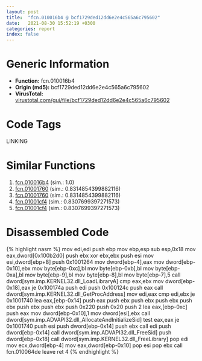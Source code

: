 ```yaml
---
layout: post
title:  "fcn.010016b4 @ bcf1729ded12dd6e2e4c565a6c795602"
date:   2021-08-30 15:52:19 +0300
categories: report
index: false
---
```


# Generic Information
- **Function:** fcn.010016b4
- **Origin (md5):** bcf1729ded12dd6e2e4c565a6c795602
- **VirusTotal:** [virustotal.com/gui/file/bcf1729ded12dd6e2e4c565a6c795602][virustotal_ref]

# Code Tags
<span class="tag" id="LINKING">LINKING</span>


# Similar Functions

1. [fcn.010016b4][similar_1_ref] (sim.: 1.0)
2. [fcn.01001760][similar_2_ref] (sim.: 0.8314854399882116)
3. [fcn.01001760][similar_3_ref] (sim.: 0.8314854399882116)
4. [fcn.01001cf4][similar_4_ref] (sim.: 0.8307699397271573)
5. [fcn.01001cf4][similar_5_ref] (sim.: 0.8307699397271573)


# Disassembled Code

{% highlight nasm %}
mov edi,edi
push ebp
mov ebp,esp
sub esp,0x18
mov eax,dword[0x100b2d0]
push ebx
xor ebx,ebx
push esi
mov esi,dword[ebp+8]
push 0x1001264
mov dword[ebp-4],eax
mov dword[ebp-0x10],ebx
mov byte[ebp-0xc],bl
mov byte[ebp-0xb],bl
mov byte[ebp-0xa],bl
mov byte[ebp-9],bl
mov byte[ebp-8],bl
mov byte[ebp-7],5
call dword[sym.imp.KERNEL32.dll_LoadLibraryA]
cmp eax,ebx
mov dword[ebp-0x18],eax
je 0x100174a
push edi
push 0x100124c
push eax
call dword[sym.imp.KERNEL32.dll_GetProcAddress]
mov edi,eax
cmp edi,ebx
je 0x1001740
lea eax,[ebp-0x14]
push eax
push ebx
push ebx
push ebx
push ebx
push ebx
push ebx
push 0x220
push 0x20
push 2
lea eax,[ebp-0xc]
push eax
mov dword[ebp-0x10],1
mov dword[esi],ebx
call dword[sym.imp.ADVAPI32.dll_AllocateAndInitializeSid]
test eax,eax
je 0x1001740
push esi
push dword[ebp-0x14]
push ebx
call edi
push dword[ebp-0x14]
call dword[sym.imp.ADVAPI32.dll_FreeSid]
push dword[ebp-0x18]
call dword[sym.imp.KERNEL32.dll_FreeLibrary]
pop edi
mov ecx,dword[ebp-4]
mov eax,dword[ebp-0x10]
pop esi
pop ebx
call fcn.010064de
leave 
ret 4
{% endhighlight %}


[similar_1_ref]: /report/fcn.010016b4@7be42d186738ec1816397d616de2cb9d
[similar_2_ref]: /report/fcn.01001760@7be42d186738ec1816397d616de2cb9d
[similar_3_ref]: /report/fcn.01001760@bcf1729ded12dd6e2e4c565a6c795602
[similar_4_ref]: /report/fcn.01001cf4@7be42d186738ec1816397d616de2cb9d
[similar_5_ref]: /report/fcn.01001cf4@bcf1729ded12dd6e2e4c565a6c795602
[virustotal_ref]: https://www.virustotal.com/gui/file/bcf1729ded12dd6e2e4c565a6c795602